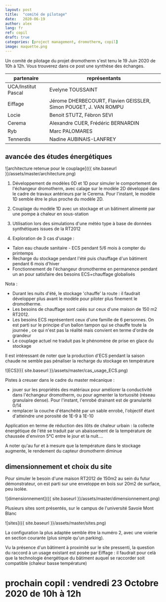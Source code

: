 ```yaml
---
layout: post
title:  "comité de pilotage"
date:   2020-06-19
author: alex
lang: fr
ref: copil
draft: true
categories: [project management, dromotherm, copil]
image: maquette.png
---
```

Un comité de pilotage du projet dromotherm s'est tenu le 19 Juin 2020 de 10h à 12h. Vous trouverez dans ce post une synthèse des échanges.

partenaire | représentants
--|--
UCA/Institut Pascal | Evelyne TOUSSAINT
Eiffage | Jérome DHERBECOURT, Flavien GEISSLER, Simon POUGET,  J. VAN ROMPU
Locie | Benoit STUTZ, Fébron SEVI
Cerema | Alexandre CUER, Frédéric BERNARDIN
Ryb | Marc PALOMARES
Tennerdis | Nadine AUBINAIS-LANFREY

## avancée des études énergétiques

![architecture retenue pour le couplage]({{ site.baseurl }}/assets/master/architecture.png)

1) Développement de modèles 0D et 1D pour simuler le comportement de l'échangeur dromotherm, avec calage sur le modèle 2D développé dans le cadre de travaux antérieurs par le Cerema. Pour l'instant, le modèle 1D semble être le plus proche du modèle 2D.

2) Couplage du modèle 1D avec un stockage et un bâtiment alimenté par une pompe à chaleur en sous-station

3) Utilisation lors des simulations d'une météo type à base de données synthétiques issues de la RT2012

4) Exploration de 3 cas d'usage : 
- Talon eau chaude sanitaire - ECS pendant 5/6 mois à compter du printemps
- Recharge du stockage pendant l'été puis chauffage d'un bâtiment pendant 6 mois d'hiver
- Fonctionnement de l'échangeur dromotherme en permanence pendant un an pour satisfaire des besoins ECS+chauffage globalisés

Nota :
- Durant les nuits d'été, le stockage 'chauffe' la route : il faudrait développer plus avant le modèle pour piloter plus finement le dromotherme. 
- Les besoins de chauffage sont calés sur ceux d'une maison de 150 m2 RT2012.
- Les besoins ECS représentent ceux d'une famille de 6 personnes. On est parti sur le principe d'un ballon tampon qui se chauffe toute la journée , ce qui n'est pas la réalité mais convient en terme d'ordre de grandeur
- Le couplage actuel ne traduit pas le phénomène de prise en glace du stockage

Il est intéressant de noter que la production d'ECS pendant la saison chaude ne semble pas pénaliser la recharge du stockage en température

![ECS]({{ site.baseurl }}/assets/master/cas_usage_ECS.png)

Pistes à creuser dans le cadre du master mécanique : 
- jouer sur les propriétés des matériaux pour améliorer la conductivité dans l'échangeur dromotherm, ou pour agmenter la tortuosité (réseau granulaire dense). Pour l'instant, l'enrobé drainant est de granularité 0/14
- remplacer la couche d'étanchéité par un sable enrobé, l'objectif étant d'atteindre une porosité de 1E-9 à 1E-10

Application en terme de réduction des ilôts de chaleur urbain : la collecte énergétique de l'été se traduit par un abaissement de la température de chaussée d'environ 5°C entre le jour et la nuit....

A noter qu'au fur et à mesure que la température dans le stockage augmente, le rendement du capteur dromotherm diminue

## dimensionnement et choix du site

Pour simuler le besoin d'une maison RT2012 de 150m2 au sein du futur démonstrateur, on est parti sur une enveloppe en bois sur 20m2 de surface, peu isolée.

![dimensionnement]({{ site.baseurl }}/assets/master/dimensionnement.png)

Plusieurs sites sont présentés, sur le campus de l'université Savoie Mont Blanc

![sites]({{ site.baseurl }}/assets/master/sites.png)

La configuration la plus adaptée semble être la numéro 2, avec une voierie en section courante (plus simple qu'un parking).

Vu la présence d'un bâtiment à proximité sur le site pressenti, la question du raccord à un usage existant est posée par Eiffage : il faudrait pour celà que la technologie énergétique du bâtiment auquel se raccorder soit compatible (chaleur basse température)

# prochain copil : vendredi 23 Octobre 2020 de 10h à 12h
